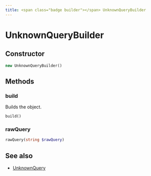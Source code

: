 ```yaml
---
title: <span class="badge builder"></span> UnknownQueryBuilder
---
```

# <span class="badge builder"></span> UnknownQueryBuilder

## Constructor

```php
new UnknownQueryBuilder()
```
## Methods

### <span class="badge object-method"></span> build

Builds the object.

```php
build()
```

### <span class="badge object-method"></span> rawQuery

```php
rawQuery(string $rawQuery)
```

## See also

 * <span class="badge object-type-class"></span> [UnknownQuery](./object-UnknownQuery.md)
